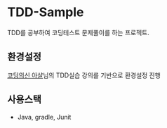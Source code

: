 # TDD-Sample
TDD를 공부하여 코딩테스트 문제풀이를 하는 프로젝트. 

## 환경설정  
[코딩의신 아샬](http://bitly.kr/GVu6g3il)님의 TDD실습 강의를 기반으로 환경설정 진행  

## 사용스택  
* Java, gradle, Junit  
